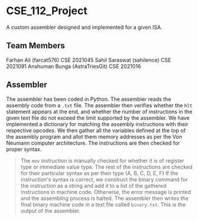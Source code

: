 # CSE_112_Project
A custom assembler designed and implemented for a given ISA.

## Team Members
Farhan Ali     (farcat576)      CSE 2021045
Sahil Saraswat (sahilence)      CSE 2021091
Anshuman Bunga (AstraTriesGit)  CSE 2021016

## Assembler
The assembler has been coded in Python. 
The assembler reads the assembly code from a `.txt` file. The assembler then verifies whether the `hlt` statement appears at the end, and whether the number of instructions in the given text file do not exceed the limit supported by the assembler.
We have implemented a dictionary for matching the assembly instructions with their respective opcodes.
We then gather all the variables defined at the top of the assembly program and allot them memory addresses as per the Von Neumann computer architecture.
The instructions are then checked for proper syntax.
> The `mov` instruction is manually checked for whether it is of register type or immediate value type.
> The rest of the instructions are checked for their particular syntax as per their type (A, B, C, D, E, F)
> If the instruction's syntax is correct, we construct the binary command for the instruction as a string and add it to a list of the gathered instructions in machine code.
> Otherwise, the error message is printed and the assembling process is halted.
The assembler then writes the final binary machine code in a text file called `binary.txt`. This is the output of the assembler.
